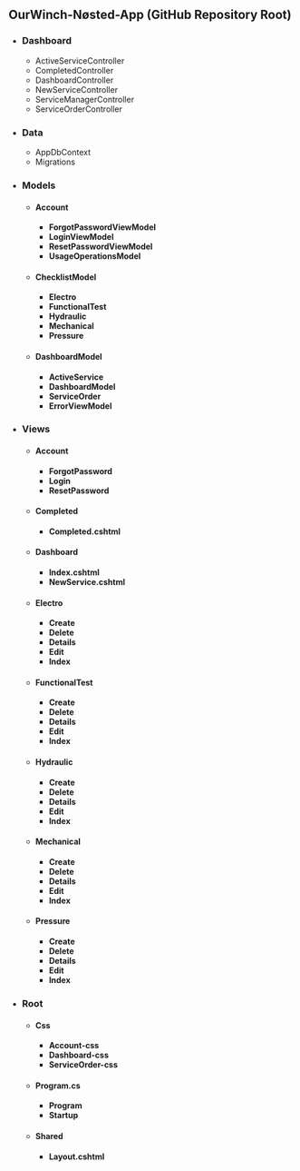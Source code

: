 ## **OurWinch-Nøsted-App (GitHub Repository Root)**
  - ### **Dashboard**
    - ActiveServiceController
    - CompletedController
    - DashboardController
    - NewServiceController
    - ServiceManagerController
    - ServiceOrderController
  - ### **Data**
    - AppDbContext
    - Migrations
  - ### **Models**
    - #### **Account**
      - **ForgotPasswordViewModel**
      - **LoginViewModel**
      - **ResetPasswordViewModel**
      - **UsageOperationsModel**
    - #### **ChecklistModel**
      - **Electro**
      - **FunctionalTest**
      - **Hydraulic**
      - **Mechanical**
      - **Pressure**
    - #### **DashboardModel**
      - **ActiveService**
      - **DashboardModel**
      - **ServiceOrder**
      - **ErrorViewModel**
  - ### **Views**
    - #### **Account**
      - **ForgotPassword**
      - **Login**
      - **ResetPassword**
    - #### **Completed**
      - **Completed.cshtml**
    - #### **Dashboard**
      - **Index.cshtml**
      - **NewService.cshtml**
    - #### **Electro**
      - **Create**
      - **Delete**
      - **Details**
      - **Edit**
      - **Index**
    - #### **FunctionalTest**
      - **Create**
      - **Delete**
      - **Details**
      - **Edit**
      - **Index**
    - #### **Hydraulic**
      - **Create**
      - **Delete**
      - **Details**
      - **Edit**
      - **Index**
    - #### **Mechanical**
      - **Create**
      - **Delete**
      - **Details**
      - **Edit**
      - **Index**
    - #### **Pressure**
      - **Create**
      - **Delete**
      - **Details**
      - **Edit**
      - **Index**
  - ### **Root**
    - #### **Css**
      - **Account-css**
      - **Dashboard-css**
      - **ServiceOrder-css**
    - #### **Program.cs**
      - **Program**
      - **Startup**
    - #### **Shared**
      - **Layout.cshtml**
